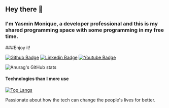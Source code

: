 ## Hey there 👋
### I'm Yasmin Monique, a developer professional and this is my shared programming space with some programming in my free time. 
###Enjoy it!


[![Github Badge](https://img.shields.io/badge/-Github-000?style=flat-square&logo=Github&logoColor=white&link=https://github.com/fagnerpsantos)](https://github.com/yajaluz)
[![Linkedin Badge](https://img.shields.io/badge/-LinkedIn-blue?style=flat-square&logo=Linkedin&logoColor=white&link=https://www.linkedin.com/in/fagnerpsantos/)](https://www.linkedin.com/in/yasminluz-oliveira/)
[![Youtube Badge](https://img.shields.io/badge/-YouTube-ff0000?style=flat-square&labelColor=ff0000&logo=youtube&logoColor=white&link=https://www.youtube.com/user/TreinaWeb)](https://www.youtube.com/channel/UCJ26pEo-Vnj5Yg6BQ2VxxgQ)

![Anurag's GitHub stats](https://github-readme-stats.vercel.app/api?username=yajaluz&show_icons=true&theme=tokyonight)


#### Technologies than I more use

[![Top Langs](https://github-readme-stats.vercel.app/api/top-langs/?username=yajaluz&layout=donut-vertical)](https://github.com/yajaluz/github-readme-stats)

Passionate about how the tech can change the people's lives for better. 

